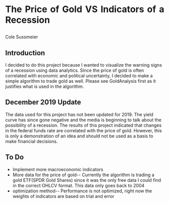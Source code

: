 # <p align='justify'>The Price of Gold VS Indicators of a Recession</p>

<p align='justify'>Cole Sussmeier</p>


## Introduction 

I decided to do this project because I wanted to visualize the warning signs of a recession using data analytics. Since the price of gold is often correlated with economic and political uncertainty, I decided to make a simple algorithm to trade gold as well. Please see GoldAnalysis first as it justifies what is used in the algorithm.

## December 2019 Update

The data used for this project has not been updated for 2019. The yield curve has since gone negative and the media is beginning to talk about the possibility of a recession. The results of this project indicated that changes in the federal funds rate are correlated with the price of gold. However, this is only a demonstration of an idea and should not be used as a basis to make financial decisions. 


## To Do
* Implement more macroeconomic indicators
* More data for the price of gold-- Currently the algorithm is trading a gold ETF(SPDR Gold Shares) since it was the only free data I could find in the correct OHLCV format. This data only goes back to 2004
* optimization method-- Performance is not optimized, right now the weights of indicators are based on trial and error
